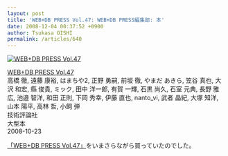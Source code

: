 ```yaml
---
layout: post
title: 'WEB+DB PRESS Vol.47: WEB+DB PRESS編集部: 本'
date: 2008-12-04 00:37:52 +0900
author: Tsukasa OISHI
permalink: /articles/640
---
```



 [![WEB+DB PRESS Vol.47](https://images-na.ssl-images-amazon.com/images/I/514%2B9TZfJAL._SL160_.jpg "WEB+DB PRESS Vol.47")](http://www.amazon.co.jp/WEB-DB-PRESS-Vol-47-%E9%AB%98%E6%A9%8B/dp/4774136352%3FSubscriptionId%3DAKIAIKJECTBTL3JTYTKA%26tag%3Dkaeruspoon-22%26linkCode%3Dxm2%26camp%3D2025%26creative%3D165953%26creativeASIN%3D4774136352)  

 [WEB+DB PRESS Vol.47](http://www.amazon.co.jp/WEB-DB-PRESS-Vol-47-%E9%AB%98%E6%A9%8B/dp/4774136352%3FSubscriptionId%3DAKIAIKJECTBTL3JTYTKA%26tag%3Dkaeruspoon-22%26linkCode%3Dxm2%26camp%3D2025%26creative%3D165953%26creativeASIN%3D4774136352)  
高橋 徹, 遠藤 康裕, はまちや2, 正野 勇嗣, 前坂 徹, やまだ あきら, 笠谷 真也, 大沢 和宏, 縣 俊貴, ミック, 田中 洋一郎, 有賀 一輝, 石黒 尚久, 石室 元典, 長野 雅広, 池邉 智洋, 和田 正則, 下岡 秀幸, 伊藤 直也, nanto\_vi, 武者 晶紀, 大塚 知洋, 山本 陽平, 高林 哲, 小飼 弾  
技術評論社  
大型本  
2008-10-23  

 [「WEB+DB PRESS Vol.47」](http://www.amazon.co.jp/WEB-DB-PRESS-Vol-47-%E9%AB%98%E6%A9%8B/dp/4774136352%3FSubscriptionId%3DAKIAIKJECTBTL3JTYTKA%26tag%3Dkaeruspoon-22%26linkCode%3Dxm2%26camp%3D2025%26creative%3D165953%26creativeASIN%3D4774136352)をいまさらながら買っていたのでした。  
